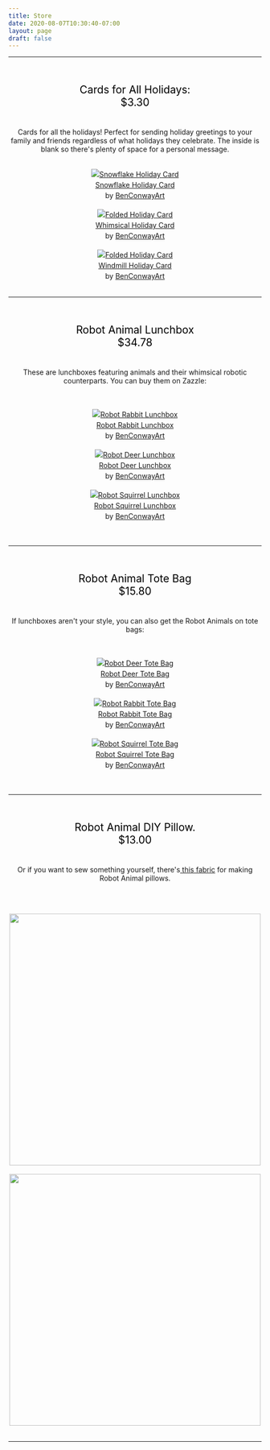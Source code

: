 ```yaml
---
title: Store
date: 2020-08-07T10:30:40-07:00
layout: page
draft: false
---
```

<style type="text/css" rel="stylesheet">
IMG.centered {
display: block;
margin-left: auto;
margin-right: auto }
</style>

---
<br/>
<p style="text-align: center; font-size: 150%; color: #000;">
Cards for All Holidays:
<br/>
$3.30
</p>
<p style="text-align: center;">
<br/>
Cards for all the holidays! Perfect for sending holiday greetings to your family and friends regardless of what holidays they celebrate. The inside is blank so there's plenty of space for a personal message.
<br/>
<br/>

<div style="text-align:center;line-height:150%">
<a href="https://www.zazzle.com/snowflake_holiday_card-256835844819979012" rel="nofollow"><img src="https://rlv.zcache.com/snowflake_holiday_card-r733200c39d6346e8868121261dd509d7_tcvtl_1024.jpg?max_dim=325" alt="Snowflake Holiday Card" style="border:0;" /></a>
<br/>
<a href="https://www.zazzle.com/snowflake_holiday_card-256835844819979012" rel="nofollow">Snowflake Holiday Card</a>
<br/>by <a href="https://www.zazzle.com/store/benconwayart" rel="nofollow">BenConwayArt</a>
</div>
<br/>

<div style="text-align:center;line-height:150%">
<a href="https://www.zazzle.com/folded_holiday_card-256727128743700244" rel="nofollow"><img src="https://rlv.zcache.com/folded_holiday_card-rc114bc9303e245c781b75958aaf5e44f_tcvtl_1024.jpg?max_dim=325" alt="Folded Holiday Card" style="border:0;" /></a>
<br/>
<a href="https://www.zazzle.com/folded_holiday_card-256727128743700244" rel="nofollow">Whimsical Holiday Card</a>
<br/>by <a href="https://www.zazzle.com/store/benconwayart" rel="nofollow">BenConwayArt</a>
</div>
<br/>

<div style="text-align:center;line-height:150%">
<a href="https://www.zazzle.com/folded_holiday_card-256836444848945283" rel="nofollow"><img src="https://rlv.zcache.com/folded_holiday_card-r32e0dc054ba64a1ca36fa029b579e3cd_tcvuk_1024.jpg?max_dim=325" alt="Folded Holiday Card" style="border:0;" /></a>
<br/>
<a href="https://www.zazzle.com/folded_holiday_card-256836444848945283" rel="nofollow">Windmill Holiday Card</a>
<br/>by <a href="https://www.zazzle.com/store/benconwayart" rel="nofollow">BenConwayArt</a>
</div>
<br/>

---
<br/>
<p style="text-align: center; font-size: 150%; color: #000;">
Robot Animal Lunchbox
<br/>
$34.78
</p>
<p style="text-align: center;">
<br/>
These are lunchboxes featuring animals and their whimsical robotic counterparts. You can buy them on Zazzle:
</p>
<br/>
<br/>

<div style="text-align:center;line-height:150%"> <a href="https://www.zazzle.com/robot_rabbit_lunchbox-256646847520261809" rel="nofollow" > <img src="https://rlv.zcache.com/robot_rabbit_lunchbox-rcf41b5a82fe54790be7e87a68395bc6d_ekzhb_1024.jpg?rlvnet=1&max_dim=325" alt="Robot Rabbit Lunchbox" style="border:0;" /> </a> <br /> <a href="https://www.zazzle.com/robot_rabbit_lunchbox-256646847520261809" rel="nofollow" >Robot Rabbit Lunchbox</a> <br />by <a href="https://www.zazzle.com/store/benconwayart" rel="nofollow">BenConwayArt</a> </div>

<br/>

<div style="text-align:center;line-height:150%"> <a href="https://www.zazzle.com/robot_deer_lunchbox-256154045271401882" rel="nofollow" > <img src="https://rlv.zcache.com/robot_deer_lunchbox-r79422c5c4817481596a796b955050180_ekzhb_1024.jpg?rlvnet=1&max_dim=325" alt="Robot Deer Lunchbox" style="border:0;" /> </a> <br /> <a href="https://www.zazzle.com/robot_deer_lunchbox-256154045271401882" rel="nofollow" >Robot Deer Lunchbox</a> <br />by <a href="https://www.zazzle.com/store/benconwayart" rel="nofollow">BenConwayArt</a> </div>

<br/>

<div style="text-align:center;line-height:150%"> <a href="https://www.zazzle.com/robot_squirrel_lunchbox-256958280394114733" rel="nofollow" > <img src="https://rlv.zcache.com/robot_squirrel_lunchbox-r4a40d4f4508d4ee3955ffb6d61bb9419_ekvv4_1024.jpg?rlvnet=1&max_dim=325" alt="Robot Squirrel Lunchbox" style="border:0;" /> </a> <br /> <a href="https://www.zazzle.com/robot_squirrel_lunchbox-256958280394114733" rel="nofollow" >Robot Squirrel Lunchbox</a> <br />by <a href="https://www.zazzle.com/store/benconwayart" rel="nofollow">BenConwayArt</a> </div>
<br/>
<br/>

---
<br/>
<p style="text-align: center; font-size: 150%; color: #000;">
Robot Animal Tote Bag
<br/>
$15.80
</p>
<p style="text-align: center;">
<br/>
If lunchboxes aren't your style, you can also get the Robot Animals on tote bags:
</p>
<br/>
<br/>

<div style="text-align:center;line-height:150%"> <a href="https://www.zazzle.com/robot_deer_tote_bag-149122637242603573" rel="nofollow" > <img src="https://rlv.zcache.com/robot_deer_tote_bag-r6aedee1e8e4f4206a2be2b21aea37c5f_v9w6h_8byvr_1024.jpg?max_dim=325" alt="Robot Deer Tote Bag" style="border:0;" /> </a> <br /> <a href="https://www.zazzle.com/robot_deer_tote_bag-149122637242603573" rel="nofollow" >Robot Deer Tote Bag</a> <br />by <a href="https://www.zazzle.com/store/benconwayart" rel="nofollow">BenConwayArt</a> </div>

<br/>

<div style="text-align:center;line-height:150%"> <a href="https://www.zazzle.com/robot_rabbit_tote_bag-149145084940566388" rel="nofollow" > <img src="https://rlv.zcache.com/robot_rabbit_tote_bag-rae5ee025300d4d8bb7d80e7fc4df9c8f_v9w6h_8byvr_1024.jpg?max_dim=325" alt="Robot Rabbit Tote Bag" style="border:0;" /> </a> <br /> <a href="https://www.zazzle.com/robot_rabbit_tote_bag-149145084940566388" rel="nofollow" >Robot Rabbit Tote Bag</a> <br />by <a href="https://www.zazzle.com/store/benconwayart" rel="nofollow">BenConwayArt</a> </div>

<br/>

 <div style="text-align:center;line-height:150%"> <a href="https://www.zazzle.com/robot_squirrel_tote_bag-149569353935518416" rel="nofollow" > <img src="https://rlv.zcache.com/robot_squirrel_tote_bag-r17cfae04aa46436088ee5c4972f2fa14_v9w6h_8byvr_325.jpg?bg=0xffffff" alt="Robot Squirrel Tote Bag" style="border:0;" /> </a> <br /> <a href="https://www.zazzle.com/robot_squirrel_tote_bag-149569353935518416" rel="nofollow" >Robot Squirrel Tote Bag</a> <br />by <a href="https://www.zazzle.com/store/benconwayart" rel="nofollow">BenConwayArt</a> </div>

<br/>
<br/>

---
<br/>

<p style="text-align: center; font-size: 150%; color: #000;">
Robot Animal DIY Pillow.
<br/>
$13.00
</p>
<p style="text-align: center;">
<br/>
Or if you want to sew something yourself, there's<a href="https://www.spoonflower.com/designs/9738353-robot-animal-diy-pillow-by-benconwayart"> this fabric</a> for making Robot Animal pillows.
</p>
<br/>
<br/>

<img class="centered" src="/img/IMG_0686.png" width=500></img>
<br/>
<img class="centered" src="/img/IMG_0687.png" width=500></img>
<br/>

---
